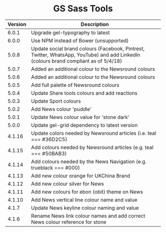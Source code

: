 <h1 align="center">GS Sass Tools</h1>

| Version | Description                                                                                                                          |
| ------- | ------------------------------------------------------------------------------------------------------------------------------------ |
| 6.0.1   | Upgrade gel-typography to latest 
| 6.0.0   | Use NPM instead of Bower (unsupported)                                                                                               |
| 5.0.8   | Update social brand colours (Facebook, Pintrest, Twitter, WhatsApp, YouTube) and add LinkedIn (colours brand compliant as of 5/4/18) |
| 5.0.7   | Added an additional colour to the Newsround colours                                                                                  |
| 5.0.6   | Added an additional colour to the Newsround colours                                                                                  |
| 5.0.5   | Add full palette of Newsround colours                                                                                                |
| 5.0.4   | Update Share tools colours and add reactions                                                                                         |
| 5.0.3   | Update Sport colours                                                                                                                 |
| 5.0.2   | Add News colour 'puddle'                                                                                                             |
| 5.0.1   | Update News colour value for 'stone dark'                                                                                            |
| 5.0.0   | Update gel-grid dependency to latest version                                                                                         |
| 4.1.16  | Update colors needed by Newsround articles (i.e. teal === #36D2C5)                                                                   |
| 4.1.15  | Add colours needed by Newsround articles (e.g. teal === #50BAB3)                                                                     |
| 4.1.14  | Add colours needed by the News Navigation (e.g. trueblack === #000)                                                                  |
| 4.1.13  | Add new colour orange for UKChina Brand                                                                                              |
| 4.1.12  | Add new colour silver for News                                                                                                       |
| 4.1.11  | Add new colours for ebon (obit) theme on News                                                                                        |
| 4.1.10  | Add News vertical line colour name and value                                                                                         |
| 4.1.7   | Update News keyline colour naming and value                                                                                          |
| 4.1.6   | Rename News link colour names and add correct News colour reference for stone                                                        |
